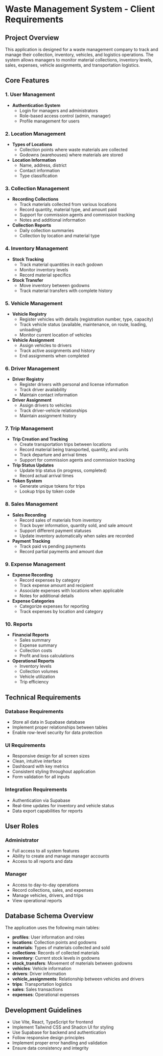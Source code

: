 
# Waste Management System - Client Requirements

## Project Overview
This application is designed for a waste management company to track and manage their collection, inventory, vehicles, and logistics operations. The system allows managers to monitor material collections, inventory levels, sales, expenses, vehicle assignments, and transportation logistics.

## Core Features

### 1. User Management
- **Authentication System**
  - Login for managers and administrators
  - Role-based access control (admin, manager)
  - Profile management for users

### 2. Location Management
- **Types of Locations**
  - Collection points where waste materials are collected
  - Godowns (warehouses) where materials are stored
- **Location Information**
  - Name, address, district
  - Contact information
  - Type classification

### 3. Collection Management
- **Recording Collections**
  - Track materials collected from various locations
  - Record quantity, material type, and amount paid
  - Support for commission agents and commission tracking
  - Notes and additional information
- **Collection Reports**
  - Daily collection summaries
  - Collection by location and material type

### 4. Inventory Management
- **Stock Tracking**
  - Track material quantities in each godown
  - Monitor inventory levels
  - Record material specifics
- **Stock Transfer**
  - Move inventory between godowns
  - Track material transfers with complete history

### 5. Vehicle Management
- **Vehicle Registry**
  - Register vehicles with details (registration number, type, capacity)
  - Track vehicle status (available, maintenance, on route, loading, unloading)
  - Monitor current location of vehicles
- **Vehicle Assignment**
  - Assign vehicles to drivers
  - Track active assignments and history
  - End assignments when completed

### 6. Driver Management
- **Driver Registry**
  - Register drivers with personal and license information
  - Track driver availability
  - Maintain contact information
- **Driver Assignment**
  - Assign drivers to vehicles
  - Track driver-vehicle relationships
  - Maintain assignment history

### 7. Trip Management
- **Trip Creation and Tracking**
  - Create transportation trips between locations
  - Record material being transported, quantity, and units
  - Track departure and arrival times
  - Support for commission agents and commission tracking
- **Trip Status Updates**
  - Update trip status (in progress, completed)
  - Record actual arrival times
- **Token System**
  - Generate unique tokens for trips
  - Lookup trips by token code

### 8. Sales Management
- **Sales Recording**
  - Record sales of materials from inventory
  - Track buyer information, quantity sold, and sale amount
  - Support different payment statuses
  - Update inventory automatically when sales are recorded
- **Payment Tracking**
  - Track paid vs pending payments
  - Record partial payments and amount due

### 9. Expense Management
- **Expense Recording**
  - Record expenses by category
  - Track expense amount and recipient
  - Associate expenses with locations when applicable
  - Notes for additional details
- **Expense Categories**
  - Categorize expenses for reporting
  - Track expenses by location and category

### 10. Reports
- **Financial Reports**
  - Sales summary
  - Expense summary
  - Collection costs
  - Profit and loss calculations
- **Operational Reports**
  - Inventory levels
  - Collection volumes
  - Vehicle utilization
  - Trip efficiency

## Technical Requirements

### Database Requirements
- Store all data in Supabase database
- Implement proper relationships between tables
- Enable row-level security for data protection

### UI Requirements
- Responsive design for all screen sizes
- Clean, intuitive interface
- Dashboard with key metrics
- Consistent styling throughout application
- Form validation for all inputs

### Integration Requirements
- Authentication via Supabase
- Real-time updates for inventory and vehicle status
- Data export capabilities for reports

## User Roles

### Administrator
- Full access to all system features
- Ability to create and manage manager accounts
- Access to all reports and data

### Manager
- Access to day-to-day operations
- Record collections, sales, and expenses
- Manage vehicles, drivers, and trips
- View operational reports

## Database Schema Overview

The application uses the following main tables:
- **profiles**: User information and roles
- **locations**: Collection points and godowns
- **materials**: Types of materials collected and sold
- **collections**: Records of collected materials
- **inventory**: Current stock levels in godowns
- **stock_transfers**: Movement of materials between godowns
- **vehicles**: Vehicle information
- **drivers**: Driver information
- **vehicle_assignments**: Relationship between vehicles and drivers
- **trips**: Transportation logistics
- **sales**: Sales transactions
- **expenses**: Operational expenses

## Development Guidelines
- Use Vite, React, TypeScript for frontend
- Implement Tailwind CSS and Shadcn UI for styling
- Use Supabase for backend and authentication
- Follow responsive design principles
- Implement proper error handling and validation
- Ensure data consistency and integrity
